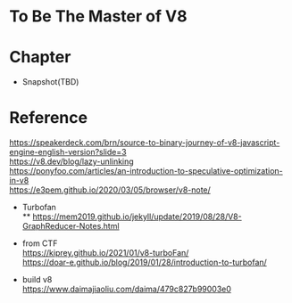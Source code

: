 To Be The Master of V8
=============

Chapter
=============
* Snapshot(TBD)


Reference
=============
https://speakerdeck.com/brn/source-to-binary-journey-of-v8-javascript-engine-english-version?slide=3<br/>
https://v8.dev/blog/lazy-unlinking<br/>
https://ponyfoo.com/articles/an-introduction-to-speculative-optimization-in-v8<br/>
https://e3pem.github.io/2020/03/05/browser/v8-note/<br/>


* Turbofan<br/>
** https://mem2019.github.io/jekyll/update/2019/08/28/V8-GraphReducer-Notes.html<br/>

* from CTF<br/>
https://kiprey.github.io/2021/01/v8-turboFan/<br/>
https://doar-e.github.io/blog/2019/01/28/introduction-to-turbofan/ <br/>

* build v8 <br/>
https://www.daimajiaoliu.com/daima/479c827b99003e0<br/>
